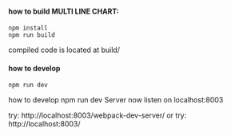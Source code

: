 #### how to build MULTI LINE CHART:

```
npm install
npm run build
```

compiled code is located at build/

#### how to develop

```
npm run dev
```

how to develop
npm run dev
Server now listen on localhost:8003

try: http://localhost:8003/webpack-dev-server/
or try: http://localhost:8003/
